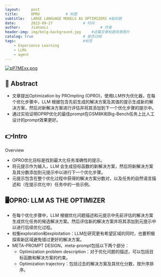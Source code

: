 ```yaml
---
layout:     post
title:      OPRO			# 标题 
subtitle:   LARGE LANGUAGE MODELS AS OPTIMIZERS #副标题
date:       2023-09-27 				# 时间
author:     JiahaoLi 						# 作者
header-img: img/bolg-background.jpg 	#这篇文章标题背景图片
catalog: true 						# 是否归档
tags:								#标签
    - Experience Learning
    - LLMs
    - agent
---
```


[![pP7MExx.png](https://z1.ax1x.com/2023/09/25/pP7MExx.png)](https://imgse.com/i/pP7MExx)

## 📖 Abstract

- 文章提出Optimization by PROmpting (OPRO)，使用LLM作为优化器，在每个优化步骤中，LLM 根据包含先前生成的解决方案及其值的提示生成新的解决方案，然后对新解决方案进行评估并将其添加到下一个优化步骤的提示中。
- 通过实验证明OPRP优化的最佳prompt在GSM8K和Big-Bench任务上比人工设计的prompt效果更好。

## 👉Intro

Overview

- OPRO优化目标是找到最大化任务准确性的提示。
- 将元提示作为输入，LLM 会生成目标函数的新解决方案，然后将新解决方案及其分数添加到元提示中以进行下一个优化步骤。
- 元提示包含在整个优化过程中获得的解决方案分数对，以及任务的自然语言描述和（在提示优化中）任务中的一些示例。

## 🖥️OPRO: LLM AS THE OPTIMIZER

- 在每个优化步骤中，LLM 根据优化问题描述和元提示中先前评估的解决方案生成优化任务的候选解决方案。然后评估新的解决方案并将其添加到元提示中以进行后续优化过程。
- 权衡exploration和exploitation：LLM在研究更有希望区域的同时，也要积极探索新区域避免错过更好的解决方案。
- META-PROMPT DESIGN，meta-prompt包括以下两个部分：
    - Optimization problem description：对于优化问题的描述，可以包括目标函数和解决方案的约束。
    - Optimization trajectory：包括过去的解决方案及其优化分数，按升序排序。
